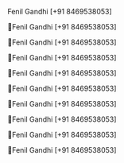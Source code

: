 Fenil Gandhi [+91 8469538053]

Fenil Gandhi [+91 8469538053]

Fenil Gandhi [+91 8469538053]

Fenil Gandhi [+91 8469538053]

Fenil Gandhi [+91 8469538053]

Fenil Gandhi [+91 8469538053]

Fenil Gandhi [+91 8469538053]

Fenil Gandhi [+91 8469538053]

Fenil Gandhi [+91 8469538053]

Fenil Gandhi [+91 8469538053]

